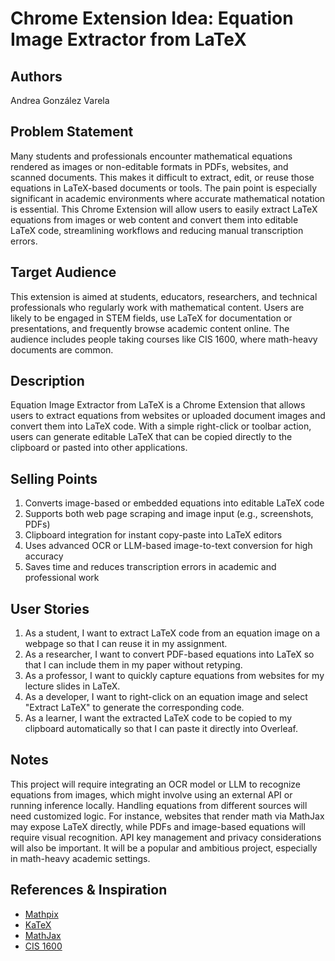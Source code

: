 # Chrome Extension Idea: Equation Image Extractor from LaTeX

## Authors

Andrea González Varela

## Problem Statement

Many students and professionals encounter mathematical equations rendered as images or non-editable formats in PDFs, websites, and scanned documents. This makes it difficult to extract, edit, or reuse those equations in LaTeX-based documents or tools. The pain point is especially significant in academic environments where accurate mathematical notation is essential. This Chrome Extension will allow users to easily extract LaTeX equations from images or web content and convert them into editable LaTeX code, streamlining workflows and reducing manual transcription errors.

## Target Audience

This extension is aimed at students, educators, researchers, and technical professionals who regularly work with mathematical content. Users are likely to be engaged in STEM fields, use LaTeX for documentation or presentations, and frequently browse academic content online. The audience includes people taking courses like CIS 1600, where math-heavy documents are common.

## Description

Equation Image Extractor from LaTeX is a Chrome Extension that allows users to extract equations from websites or uploaded document images and convert them into LaTeX code. With a simple right-click or toolbar action, users can generate editable LaTeX that can be copied directly to the clipboard or pasted into other applications.

## Selling Points

1. Converts image-based or embedded equations into editable LaTeX code  
2. Supports both web page scraping and image input (e.g., screenshots, PDFs)  
3. Clipboard integration for instant copy-paste into LaTeX editors  
4. Uses advanced OCR or LLM-based image-to-text conversion for high accuracy  
5. Saves time and reduces transcription errors in academic and professional work  

## User Stories

1. As a student, I want to extract LaTeX code from an equation image on a webpage so that I can reuse it in my assignment.  
2. As a researcher, I want to convert PDF-based equations into LaTeX so that I can include them in my paper without retyping.  
3. As a professor, I want to quickly capture equations from websites for my lecture slides in LaTeX.  
4. As a developer, I want to right-click on an equation image and select "Extract LaTeX" to generate the corresponding code.  
5. As a learner, I want the extracted LaTeX code to be copied to my clipboard automatically so that I can paste it directly into Overleaf.  

## Notes

This project will require integrating an OCR model or LLM to recognize equations from images, which might involve using an external API or running inference locally. Handling equations from different sources will need customized logic. For instance, websites that render math via MathJax may expose LaTeX directly, while PDFs and image-based equations will require visual recognition. API key management and privacy considerations will also be important. It will be a popular and ambitious project, especially in math-heavy academic settings.

## References & Inspiration

- [Mathpix](https://mathpix.com/)  
- [KaTeX](https://katex.org/)  
- [MathJax](https://www.mathjax.org/)  
- [CIS 1600](https://www.seas.upenn.edu/~cis1600/)